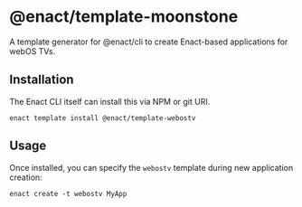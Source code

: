 # @enact/template-moonstone

A template generator for @enact/cli to create Enact-based applications for webOS TVs.

## Installation

The Enact CLI itself can install this via NPM or git URI.
```
enact template install @enact/template-webostv
```

## Usage

Once installed, you can specify the `webostv` template during new application creation:
```
enact create -t webostv MyApp
```

